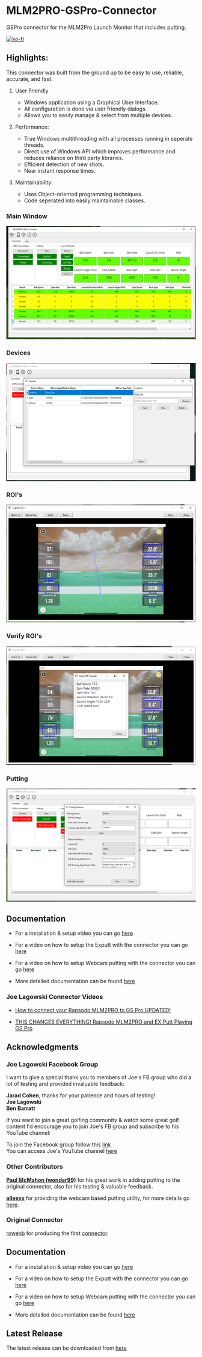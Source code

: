 # MLM2PRO-GSPro-Connector
GSPro connector for the MLM2Pro Launch Monitor that includes putting.

[![ko-fi](https://ko-fi.com/img/githubbutton_sm.svg)](https://ko-fi.com/X8X3OXE0L)

## Highlights:

This connector was built from the ground up to be easy to use, reliable, accurate, and fast.

1. User Friendly
   - Windows application using a Graphical User Interface.
   - All configuration is done via user friendly dialogs.
   - Allows you to easily manage & select from multiple devices.
   
2. Performance:
   - True Windows multithreading with all processes running in seperate threads.
   - Direct use of Windows API which improves performance and reduces reliance on third party libraries.
   - Efficient detection of new shots.
   - Near instant response times.

3. Maintainability:
   - Uses Object-oriented programming techniques.
   - Code seperated into easily maintainable classes.

### Main Window
![Main Window](images/mainwindow.png)

### Devices
![Devices](images/devices.png)

### ROI's
![ROI's](images/specify_rois.png)

### Verify ROI's
![Verify ROI's](images/verify_rois.png)

### Putting
![Putting](images/putting.png)

## Documentation

* For a installation & setup video you can go [here](https://youtu.be/9mhtPu8xs0s)

* For a video on how to setup the Exputt with the connector you can go [here](https://www.youtube.com/watch?v=dV0CH2Vy0Y0)

* For a video on how to setup Webcam putting with the connector you can go [here](https://www.youtube.com/watch?v=6YxTzUPReB0)

* More detailed documentation can be found [here](https://github.com/springbok/MLM2PRO-GSPro-Connector/wiki)

### Joe Lagowski Connector Videos

* [How to connect your Rapsodo MLM2PRO to GS Pro UPDATED!](https://www.youtube.com/watch?v=4iaM1k672ZU&t=1s)

* [THIS CHANGES EVERYTHING! Rapsodo MLM2PRO and EX Putt Playing GS Pro](https://www.youtube.com/watch?v=STaRJjlfda8&t=114s)



## Acknowledgments

### Joe Lagowski Facebook Group
I want to give a special thank you to members of Joe's FB group who did a lot of testing and provided invaluable feedback:

**Jarad Cohen**, thanks for your patience and hours of testing!\
**Joe Lagowski\
Ben Barratt**

If you want to join a great golfing community & watch some great golf content I'd encourage you to join Joe's FB group and subscribe to his YouTube channel:

To join the Facebook group follow this [link](https://www.facebook.com/groups/771573784649240)\
You can access Joe's YouTube channel [here](https://www.youtube.com/@JLagGOLF)

### Other Contributors

**[Paul McMahon (wonder99)](https://github.com/wonder99)** for his great work in adding putting to the original connector, also for his testing & valuable feedback.  

**[alleexx](https://github.com/alleexx)** for providing the webcam based putting utility, for more details go [here](https://github.com/alleexx/cam-putting-py). 

### Original Connector
[rowenb](https://github.com/rowengb) for producing the first [connector](https://github.com/rowengb/GSPro-MLM2PRO-OCR-Connector).

## Documentation

* For a installation & setup video you can go [here](https://youtu.be/9mhtPu8xs0s)

* For a video on how to setup the Exputt with the connector you can go [here](https://www.youtube.com/watch?v=dV0CH2Vy0Y0)

* For a video on how to setup Webcam putting with the connector you can go [here](https://www.youtube.com/watch?v=6YxTzUPReB0)

* More detailed documentation can be found [here](https://github.com/springbok/MLM2PRO-GSPro-Connector/wiki)

## Latest Release

The latest release can be downloaded from [here](https://github.com/springbok/MLM2PRO-GSPro-Connector/releases)


